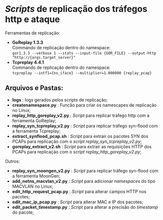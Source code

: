 # _Scripts_ de replicação dos tráfegos http e ataque

Ferramentas de replicação:  
- **GoReplay 1.3.3**  
Commando de replicação dentro do namespace:  
`gor1.3.3 --verbose 1 --stats --input-file {GOR_FILE} --output-http "http://{args.target_server}"`
- **Tcpreplay 4.4.1**  
Commando de replicação dentro do namespace:  
`tcpreplay --intf1={ns_iface} --multiplier=1.000000 {replay_pcap}`

## Arquivos e Pastas:  
- **logs** : logs gerados pelos scripts de replicação;
- **createnamespace.py** : Funcão para criar os namescapes de replicação no Linux;
- **replay_http_goreplay_v2.py** : _Script_ para replicar tráfego http com a ferramenta GoReplay;
- **replay_syn_tcpreplay_v2.py** : _Script_ para replicar tráfego syn-flood com a ferramenta Tcpreplay;
- **extract_synflood_pcap.sh** : _Script_ para extrair os pacotes SYN dos PCAPs para replicação com o _script_ _replay_syn_tcpreplay_v2.py_;
- **goreplay_extract_v2.sh** : _Script_ para extrair as requisições HTTP dos PCAPs para replicação com o _script_ _replay_http_goreplay_v2.py_;

Outros:  
- **replay_syn_moongen_v2.py** : _Script_ para replicar tráfego syn-flood com a ferramenta MoonGen;
- **add_netns_macvlan_v2.py** : _Script_ para adicionar _namespaces_ do tipo MACVLAN no Linux;
- **edit_http_request_pcap.py** : _Script_ para alterar campos HTTP nos pacotes;
- **edit_mac_ip_pcap.py** : _Script_ para alterar MAC e IP dos pacotes;
- **edit_packet_timestamp.py** : _Script_ para alterar a precisão do _timestamp_ do pacote;


